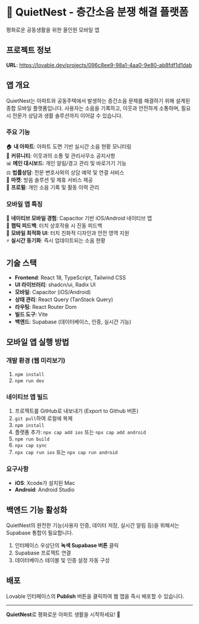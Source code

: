 # 🌙 QuietNest - 층간소음 분쟁 해결 플랫폼

평화로운 공동생활을 위한 올인원 모바일 앱

## 프로젝트 정보

**URL**: https://lovable.dev/projects/096c8ee9-98a1-4aa0-9e80-ab8fdf1d1dab

## 앱 개요

QuietNest는 아파트와 공동주택에서 발생하는 층간소음 문제를 해결하기 위해 설계된 종합 모바일 플랫폼입니다.
사용자는 소음을 기록하고, 이웃과 안전하게 소통하며, 필요 시 전문가 상담과 생활 솔루션까지 이어갈 수 있습니다.

### 주요 기능

🏠 **내 아파트**: 아파트 도면 기반 실시간 소음 현황 모니터링  
💬 **커뮤니티**: 이웃과의 소통 및 관리사무소 공지사항  
📊 **메인 대시보드**: 개인 알림/경고 관리 및 바로가기 기능  
⚖️ **법률상담**: 전문 변호사와의 상담 예약 및 연결 서비스  
🛒 **마켓**: 방음 솔루션 및 제휴 서비스 제공  
👤 **프로필**: 개인 소음 기록 및 활동 이력 관리  

### 모바일 앱 특징

📱 **네이티브 모바일 경험**: Capacitor 기반 iOS/Android 네이티브 앱  
🔔 **햅틱 피드백**: 터치 상호작용 시 진동 피드백  
🎨 **모바일 최적화 UI**: 터치 친화적 디자인과 안전 영역 지원  
⚡ **실시간 동기화**: 즉시 업데이트되는 소음 현황  

## 기술 스택

- **Frontend**: React 18, TypeScript, Tailwind CSS
- **UI 라이브러리**: shadcn/ui, Radix UI
- **모바일**: Capacitor (iOS/Android)
- **상태 관리**: React Query (TanStack Query)
- **라우팅**: React Router Dom
- **빌드 도구**: Vite
- **백엔드**: Supabase (데이터베이스, 인증, 실시간 기능)

## 모바일 앱 실행 방법

### 개발 환경 (웹 미리보기)
1. `npm install`
2. `npm run dev`

### 네이티브 앱 빌드
1. 프로젝트를 GitHub로 내보내기 (Export to Github 버튼)
2. `git pull`하여 로컬에 복제
3. `npm install`
4. 플랫폼 추가: `npx cap add ios` 또는 `npx cap add android`
5. `npm run build`
6. `npx cap sync`
7. `npx cap run ios` 또는 `npx cap run android`

### 요구사항
- **iOS**: Xcode가 설치된 Mac
- **Android**: Android Studio

## 백엔드 기능 활성화

QuietNest의 완전한 기능(사용자 인증, 데이터 저장, 실시간 알림 등)을 위해서는 Supabase 통합이 필요합니다.

1. 인터페이스 우상단의 **녹색 Supabase 버튼** 클릭
2. Supabase 프로젝트 연결
3. 데이터베이스 테이블 및 인증 설정 자동 구성

## 배포

Lovable 인터페이스의 **Publish** 버튼을 클릭하여 웹 앱을 즉시 배포할 수 있습니다.

---

**QuietNest**로 평화로운 아파트 생활을 시작하세요! 🌙